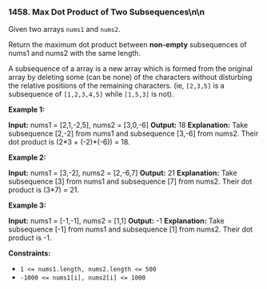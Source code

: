 ### 1458\. Max Dot Product of Two Subsequences\n\n

Given two arrays `nums1` and `nums2`.

Return the maximum dot product between **non-empty** subsequences of nums1 and nums2 with the same length.

A subsequence of a array is a new array which is formed from the original array by deleting some (can be none) of the characters without disturbing the relative positions of the remaining characters. (ie, `[2,3,5]` is a subsequence of `[1,2,3,4,5]` while `[1,5,3]` is not).

**Example 1:**

**Input:** nums1 = \[2,1,-2,5\], nums2 = \[3,0,-6\]
**Output:** 18
**Explanation:** Take subsequence \[2,-2\] from nums1 and subsequence \[3,-6\] from nums2.
Their dot product is (2\*3 + (-2)\*(-6)) = 18.

**Example 2:**

**Input:** nums1 = \[3,-2\], nums2 = \[2,-6,7\]
**Output:** 21
**Explanation:** Take subsequence \[3\] from nums1 and subsequence \[7\] from nums2.
Their dot product is (3\*7) = 21.

**Example 3:**

**Input:** nums1 = \[-1,-1\], nums2 = \[1,1\]
**Output:** -1
**Explanation:** Take subsequence \[-1\] from nums1 and subsequence \[1\] from nums2.
Their dot product is -1.

**Constraints:**

*   `1 <= nums1.length, nums2.length <= 500`
*   `-1000 <= nums1[i], nums2[i] <= 1000`